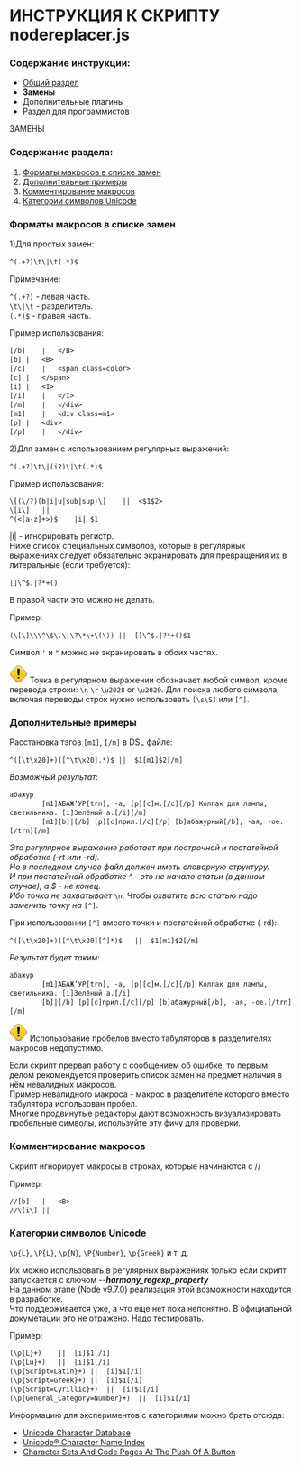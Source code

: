 # ИНСТРУКЦИЯ К СКРИПТУ nodereplacer.js

### Содержание инструкции:

* [Общий раздел](index.md)
* **Замены**
* Дополнительные плагины
* Раздел для программистов

ЗАМЕНЫ

### Содержание раздела:

1. [Форматы макросов в списке замен](#Форматы-макросов-в-списке-замен)
2. [Дополнительные примеры](#Дополнительные-примеры)
3. [Комментирование макросов](#Комментирование-макросов)
4. [Категории символов Unicode](#Категории-символов-unicode)

### Форматы макросов в списке замен

1)Для простых замен:

`^(.+?)\t\|\t(.*)$`

Примечание:

`^(.+?)` - левая часть.</br>
`\t\|\t` - разделитель.</br>
`(.*)$` - правая часть.</br>

Пример использования:
```
[/b]	|	</B>
[b]	|	<B>
[/c]	|	<span class=color>
[c]	|	</span>
[i]	|	<I>
[/i]	|	</I>
[/m]	|	</div>
[m1]	|	<div class=m1>
[p]	|	<div>
[/p]	|	</div>
```
2)Для замен с использованием регулярных выражений:

`^(.+?)\t\|(i?)\|\t(.*)$`

Пример использования:
```
\[(\/?)(b|i|u|sub|sup)\]	||	<$1$2>
\[i\]	||	
^(<[a-z]+>)$	|i|	$1
```
|i| - игнорировать регистр.</br>
Ниже список специальных символов, которые в регулярных выражениях следует обязательно экранировать для превращения их в литеральные (если требуется):

`[]\^$.|?*+()`

В правой части это можно не делать.

Пример:

`(\[\]\\\^\$\.\|\?\*\+\(\))	||	[]\^$.|?*+()$1`

Символ `'` и `"` можно не экранировать в обоих частях.

![warning.png](./../warning.png)
Точка в регулярном выражении обозначает любой символ, кроме перевода строки: `\n` `\r` `\u2028` or `\u2029`. Для поиска любого символа, включая переводы строк нужно использовать `[\s\S]` или `[^]`.

### Дополнительные примеры

Расстановка тэгов `[m1]`, `[/m]` в DSL файле:

`^([\t\x20]+)([^\t\x20].*)$	||	$1[m1]$2[/m]`

_Возможный результат_:
```
абажур
        [m1]АБАЖ’УР[trn], -а, [p][c]м.[/c][/p] Колпак для лампы, светильника. [i]Зелёный а.[/i][/m]
        [m1][b]|[/b] [p][c]прил.[/c][/p] [b]абажурный[/b], -ая, -ое.[/trn][/m]
```
_Это регулярное выражение работает при построчной и постатейной обработке (-rt или -rd).</br>
Но в последнем случае файл должен иметь словарную структуру.</br>
И при постатейной обработке ^ - это не начало статьи (в данном случае), а $ - не конец.</br>
Ибо точка не захватывает_ `\n`. _Чтобы охватить всю статью надо заменить точку на_ `[^]`.

При использовании `[^]` вместо точки и постатейной обработке (-rd):

`^([\t\x20]+)([^\t\x20][^]*)$	||	$1[m1]$2[/m]`

_Результат будет таким_:
```
абажур
        [m1]АБАЖ’УР[trn], -а, [p][c]м.[/c][/p] Колпак для лампы, светильника. [i]Зелёный а.[/i]
        [b]|[/b] [p][c]прил.[/c][/p] [b]абажурный[/b], -ая, -ое.[/trn][/m]
```
![warning.png](./../warning.png)
Использование пробелов вместо табуляторов в разделителях макросов недопустимо.

Если скрипт прервал работу с сообщением об ошибке, то первым делом рекомендуется проверить список замен на предмет наличия в нём невалидных макросов.</br>
Пример невалидного макроса - макрос в разделителе которого вместо табулятора использован пробел.</br>
Многие продвинутые редакторы дают возможность визуализировать пробельные символы, используйте эту фичу для проверки.

### Комментирование макросов

Скрипт игнорирует макросы в строках, которые начинаются с //

Пример:
```
//[b]	|	<B>
//\[i\]	||	
```
### Категории символов Unicode

`\p{L}`, `\P{L}`, `\p{N}`, `\P{Number}`, `\p{Greek}` и т. д.

Их можно использовать в регулярных выражениях только если скрипт запускается с ключом --_**harmony_regexp_property**_</br>
На данном этапе (Node v9.7.0) реализация этой возможности находится в разработке.</br>
Что поддерживается уже, а что еще нет пока непонятно. В официальной докуметации это не отражено. Надо тестировать.

Пример:
```
(\p{L}+)	||	[i]$1[/i]
(\p{Lu}+)	||	[i]$1[/i]
(\p{Script=Latin}+)	||	[i]$1[/i]
(\p{Script=Greek}+)	||	[i]$1[/i]
(\p{Script=Cyrillic}+)	||	[i]$1[/i]
(\p{General_Category=Number}+)	||	[i]$1[/i]
```
Информацию для экспериментов с категориями можно брать отсюда:

* [Unicode Character Database](http://www.unicode.org/reports/tr44/)
* [Unicode® Character Name Index](http://www.unicode.org/charts/charindex.html)
* [Character Sets And Code Pages At The Push Of A Button](http://www.i18nguy.com/unicode/codepages.html)

